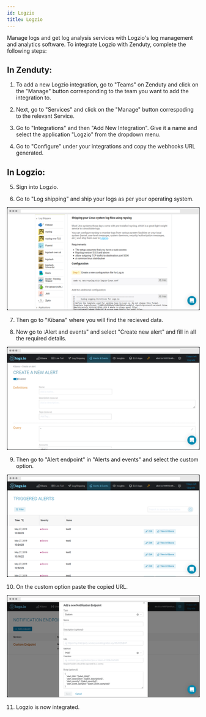 ```yaml
---
id: Logzio
title: Logzio
---
```

Manage logs and get log analysis services with Logzio's log management and analytics software.  To integrate Logzio with Zenduty, complete the following steps:

## In Zenduty:

1. To add a new Logzio integration, go to "Teams" on Zenduty and click on the "Manage" button corresponding to the team you want to add the integration to.

2. Next, go to "Services" and click on the "Manage" button correspoding to the relevant Service.

3. Go to "Integrations" and then "Add New Integration". Give it a name and select the application "Logzio" from the dropdown menu.

4. Go to "Configure" under your integrations and copy the webhooks URL generated. 

## In Logzio: 

5. Sign into Logzio. 

6. Go to "Log shipping" and ship your logs as per your operating system. 

![](/img/Integrations/Logzio/1.png)

7. Then go to "Kibana" where you will find the recieved data. 

8. Now go to :Alert and events" and select "Create new alert" and fill in all the required details.

![](/img/Integrations/Logzio/2.png)

9. Then go to "Alert endpoint" in "Alerts and events" and select the custom option.

![](/img/Integrations/Logzio/3.png) 

10. On the custom option paste the copied URL.

![](/img/Integrations/Logzio/4.png) 

11. Logzio is now integrated.